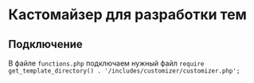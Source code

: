 # Кастомайзер для разработки тем
## Подключение
В файле `functions.php` подключаем нужный файл
`require get_template_directory() . '/includes/customizer/customizer.php';`
